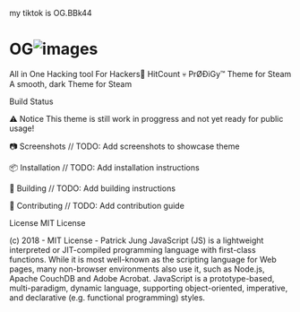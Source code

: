 


my tiktok is OG.BBk44 
# OG![images](https://user-images.githubusercontent.com/131424466/233727944-236494c5-70b1-4eef-bad7-90bbd23f9e6b.png)
All in One Hacking tool For Hackers🥇
       HitCount
💀 PrØÐiGy™ Theme for Steam
A smooth, dark Theme for Steam

Build Status

⚠️ Notice
This theme is still work in proggress and not yet ready for public usage!

📷 Screenshots
// TODO: Add screenshots to showcase theme

📦 Installation
// TODO: Add installation instructions

🚧 Building
// TODO: Add building instructions

🐛 Contributing
// TODO: Add contribution guide

License
MIT License

 (c) 2018 - MIT License - Patrick Jung
JavaScript (JS) is a lightweight interpreted or JIT-compiled programming language with first-class functions. While it is most well-known as the scripting language for Web pages, many non-browser environments also use it, such as Node.js, Apache CouchDB and Adobe Acrobat. JavaScript is a prototype-based, multi-paradigm, dynamic language, supporting object-oriented, imperative, and declarative (e.g. functional programming) styles.
